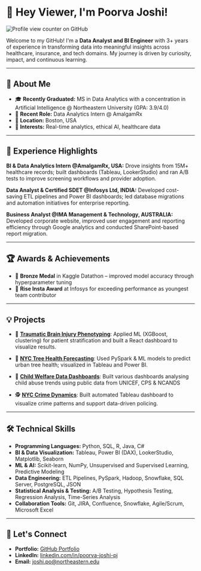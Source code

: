 # 👋 Hey Viewer, I'm Poorva Joshi!

![Profile view counter on GitHub](https://komarev.com/ghpvc/?username=poorva-pjoshi&style=for-the-badge)

Welcome to my GitHub! I'm a **Data Analyst and BI Engineer** with 3+ years of experience in transforming data into meaningful insights across healthcare, insurance, and tech domains. My journey is driven by curiosity, impact, and continuous learning.

---

## 🚀 About Me
- 🎓 **Recently Graduated:** MS in Data Analytics with a concentration in Artificial Intelligence @ Northeastern University (GPA: 3.9/4.0)
- 💼 **Recent Role:** Data Analytics Intern @ AmalgamRx
- 📍 **Location:** Boston, USA
- 🌱 **Interests:** Real-time analytics, ethical AI, healthcare data

---

## 🏢 Experience Highlights

**BI & Data Analytics Intern @AmalgamRx, USA:**
Drove insights from 15M+ healthcare records; built dashboards (Tableau, LookerStudio) and ran A/B tests to improve screening workflows and provider adoption. 

**Data Analyst & Certified SDET @Infosys Ltd, INDIA:**
Developed cost-saving ETL pipelines and Power BI dashboards; led database migrations and automation initiatives for enterprise reporting.  

**Business Analyst @IMA Management & Technology, AUSTRALIA:**
Developed corporate website, improved user engagement and reporting efficiency through Google analytics and conducted SharePoint-based report migration.

---

## 🏆 Awards & Achievements
- 🥉 **Bronze Medal** in Kaggle Datathon – improved model accuracy through hyperparameter tuning  
- 🏅 **Rise Insta Award** at Infosys for exceeding performance as youngest team contributor  

---

## 💡 Projects

- 🧠 [**Traumatic Brain Injury Phenotyping**](https://github.com/poorva-pjoshi/Traumatic-Brain-Injury-Digital-Phenotyping-Platform): Applied ML (XGBoost, clustering) for patient stratification and built a React dashboard to visualize results.

- 🌳 [**NYC Tree Health Forecasting**](https://github.com/poorva-pjoshi/nyc_tree_health_forecasting_bigdata): Used PySpark & ML models to predict urban tree health; visualized in Tableau and Power BI.

- 👧 [**Child Welfare Data Dashboards**](https://public.tableau.com/app/profile/poorva.joshi/viz/MapVisualizationsshowingvariousChildAbusestoriesintheyears20192020and2021/Story1): Built various dashboards analysing child abuse trends using public data from UNICEF, CPS & NCANDS

- 🕵️ [**NYC Crime Dynamics**](https://public.tableau.com/app/profile/poorva.joshi/viz/NYCCrimesin2023/NYCCrimeStory): Built automated Tableau dashboard to visualize crime patterns and support data-driven policing.
  
---

## 🛠️ Technical Skills

- **Programming Languages:** Python, SQL, R, Java, C#
- **BI & Data Visualization:** Tableau, Power BI (DAX), LookerStudio, Matplotlib, Seaborn
- **ML & AI:** Scikit-learn, NumPy, Unsupervised and Supervised Learning, Predictive Modeling
- **Data Engineering:** ETL Pipelines, PySpark, Hadoop, Snowflake, SQL Server, PostgreSQL, JSON
- **Statistical Analysis & Testing:** A/B Testing, Hypothesis Testing, Regression Analysis, Time-Series Analysis
- **Collaboration Tools:** Git, JIRA, Confluence, Snowflake, Agile/Scrum, Microsoft Excel

---

## 🔗 Let's Connect
- **Portfolio:** [GitHub Portfolio](https://poorva-pjoshi.github.io/)
- **LinkedIn:** [linkedin.com/in/poorva-joshi-pj](https://www.linkedin.com/in/poorva-joshi-pj/)
- **Email:** joshi.po@northeastern.edu

<!--
**poorva-pjoshi/poorva-pjoshi** is a ✨ _special_ ✨ repository because its `README.md` (this file) appears on your GitHub profile.

Here are some ideas to get you started:

- 🔭 I’m currently working on ...
- 🌱 I’m currently learning ...
- 👯 I’m looking to collaborate on ...
- 🤔 I’m looking for help with ...
- 💬 Ask me about ...
- 📫 How to reach me: ...
- 😄 Pronouns: ...
- ⚡ Fun fact: ...
-->


<!--
**poorva-pjoshi/poorva-pjoshi** is a ✨ _special_ ✨ repository because its `README.md` (this file) appears on your GitHub profile.

Here are some ideas to get you started:

- 🔭 I’m currently working on ...
- 🌱 I’m currently learning ...
- 👯 I’m looking to collaborate on ...
- 🤔 I’m looking for help with ...
- 💬 Ask me about ...
- 📫 How to reach me: ...
- 😄 Pronouns: ...
- ⚡ Fun fact: ...
-->
